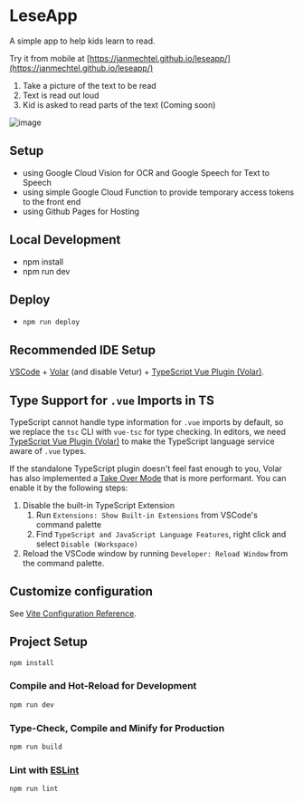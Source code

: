 # LeseApp

A simple app to help kids learn to read.

Try it from mobile at [https://janmechtel.github.io/leseapp/](https://janmechtel.github.io/leseapp/)

1. Take a picture of the text to be read
2. Text is read out loud 
3. Kid is asked to read parts of the text (Coming soon)

![image](https://github.com/janmechtel/leseapp/assets/1004314/ef8f8284-b5d1-4be1-a509-57c09d1cc548)

## Setup
- using Google Cloud Vision for OCR and Google Speech for Text to Speech
- using simple Google Cloud Function to provide temporary access tokens to the front end
- using Github Pages for Hosting


## Local Development

- npm install
- npm run dev

## Deploy
- `npm run deploy`


## Recommended IDE Setup

[VSCode](https://code.visualstudio.com/) + [Volar](https://marketplace.visualstudio.com/items?itemName=Vue.volar) (and disable Vetur) + [TypeScript Vue Plugin (Volar)](https://marketplace.visualstudio.com/items?itemName=Vue.vscode-typescript-vue-plugin).

## Type Support for `.vue` Imports in TS

TypeScript cannot handle type information for `.vue` imports by default, so we replace the `tsc` CLI with `vue-tsc` for type checking. In editors, we need [TypeScript Vue Plugin (Volar)](https://marketplace.visualstudio.com/items?itemName=Vue.vscode-typescript-vue-plugin) to make the TypeScript language service aware of `.vue` types.

If the standalone TypeScript plugin doesn't feel fast enough to you, Volar has also implemented a [Take Over Mode](https://github.com/johnsoncodehk/volar/discussions/471#discussioncomment-1361669) that is more performant. You can enable it by the following steps:

1. Disable the built-in TypeScript Extension
    1) Run `Extensions: Show Built-in Extensions` from VSCode's command palette
    2) Find `TypeScript and JavaScript Language Features`, right click and select `Disable (Workspace)`
2. Reload the VSCode window by running `Developer: Reload Window` from the command palette.

## Customize configuration

See [Vite Configuration Reference](https://vitejs.dev/config/).

## Project Setup

```sh
npm install
```

### Compile and Hot-Reload for Development

```sh
npm run dev
```

### Type-Check, Compile and Minify for Production

```sh
npm run build
```

### Lint with [ESLint](https://eslint.org/)

```sh
npm run lint
```

